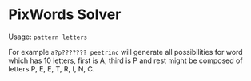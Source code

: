 # PixWords Solver

Usage: `pattern letters`

For example `a?p??????? peetrinc` will generate all possibilities for word which has 10 letters,
first is A, third is P and rest might be composed of letters P, E, E, T, R, I, N, C.
